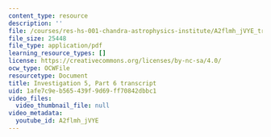 ```yaml
---
content_type: resource
description: ''
file: /courses/res-hs-001-chandra-astrophysics-institute/A2flmh_jVYE_transcript.pdf
file_size: 25448
file_type: application/pdf
learning_resource_types: []
license: https://creativecommons.org/licenses/by-nc-sa/4.0/
ocw_type: OCWFile
resourcetype: Document
title: Investigation 5, Part 6 transcript
uid: 1afe7c9e-b565-439f-9d69-ff70842dbbc1
video_files:
  video_thumbnail_file: null
video_metadata:
  youtube_id: A2flmh_jVYE
---
```

